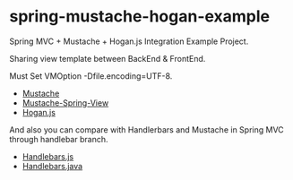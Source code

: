 spring-mustache-hogan-example
=============================

Spring MVC + Mustache + Hogan.js Integration Example Project.

Sharing view template between BackEnd & FrontEnd.

Must Set VMOption -Dfile.encoding=UTF-8.

* [Mustache](http://mustache.github.io)
* [Mustache-Spring-View](https://github.com/sps/mustache-spring-view)
* [Hogan.js](https://github.com/twitter/hogan.js)


And also you can compare with Handlerbars and Mustache in Spring MVC through handlebar branch.

* [Handlebars.js](http://handlebarsjs.com/)
* [Handlebars.java](https://github.com/jknack/handlebars.java)
